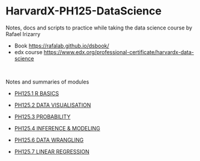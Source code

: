 # HarvardX-PH125-DataScience
Notes, docs and scripts to practice while taking the data science course by Rafael Irizarry 

* Book https://rafalab.github.io/dsbook/
* edx course https://www.edx.org/professional-certificate/harvardx-data-science

&nbsp;

Notes and summaries of modules

* [PH125.1 R BASICS](https://rpubs.com/alvarobarbera/PH125-1-RBasics)

* [PH125.2 DATA VISUALISATION](https://rpubs.com/alvarobarbera/PH125-2-Data-Visualisation)

* [PH125.3 PROBABILITY](https://rpubs.com/alvarobarbera/PH125-3-Probability)

* [PH125.4 INFERENCE & MODELING](https://rpubs.com/alvarobarbera/PH125-4-Inference-and-modeling)

* [PH125.6 DATA WRANGLING](https://github.com/alvarobarbera/HarvardX-PH125-DataScience/tree/master/PH125.6%20Data%20Wrangling/R%20code)

* [PH125.7 LINEAR REGRESSION](https://rpubs.com/alvarobarbera/PH125-7-Linear-Regression)

